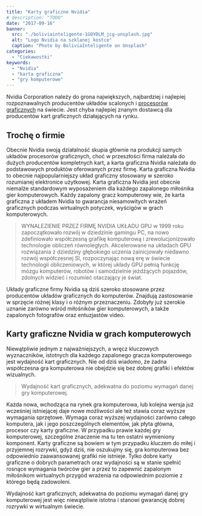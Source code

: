 ```yaml
---
title: "Karty graficzne Nvidia"
# description: "TODO"
date: "2017-09-16"
banner:
  src: "./boliviainteligente-1GOYDLM_jcg-unsplash.jpg"
  alt: "Logo Nvidia na szklanej kostce"
  caption: "Photo by BoliviaInteligente on Unsplash"
categories:
  - "Ciekawostki"
keywords:
  - "Nvidia"
  - "karta graficzna"
  - "gry komputerowe"
---
```


Nvidia Corporation należy do grona największych, najbardziej i najlepiej rozpoznawalnych producentów układów scalonych i [procesorów graficznych](../procesory-intel/) na świecie. Jest chyba najlepiej znanym dostawcą dla producentów kart graficznych działających na rynku.

## Trochę o firmie

Obecnie Nvidia swoją działalność skupia głównie na produkcji samych układów procesorów graficznych, choć w przeszłości firma należała do dużych producentów kompletnych kart, a karta graficzna Nvidia należała do podstawowych produktów oferowanych przez firmę. Karta graficzna Nvidia to obecnie najpopularniejszy układ graficzny stosowany w szeroko rozumianej elektronice użytkowej. Karta graficzna Nvidia jest obecnie niemalże standardowym wyposażeniem dla każdego zapalonego miłośnika gier komputerowych. Każdy zapalony gracz komputerowy wie, że karta graficzna z układem Nvidia to gwarancja niesamowitych wrażeń graficznych podczas wirtualnych potyczek, wyścigów w grach komputerowych.

> WYNALEZIENIE PRZEZ FIRMĘ NVIDIA UKŁADU GPU w 1999 roku zapoczątkowało rozwój w dziedzinie gamingu PC, na nowo zdefiniowało współczesną grafikę komputerową i zrewolucjonizowało technologie obliczeń równoległych. Akcelerowane na układach GPU rozwiązania z dziedziny głębokiego uczenia zainicjowały niedawno rozwój współczesnej SI, rozpoczynając nową erę w świecie technologii obliczeniowych, w której układy GPU pełnią funkcję mózgu komputerów, robotów i samodzielnie jeżdżących pojazdów, zdolnych widzieć i rozumieć otaczający je świat.

Układy graficzne firmy Nvidia są dziś szeroko stosowane przez producentów układów graficznych do komputerów. Znajdują zastosowanie w sprzęcie różnej klasy i o różnym przeznaczeniu. Zdobyły już szerokie uznanie zarówno wśród miłośników gier komputerowych, a także zapalonych fotografów oraz entuzjastów video.

## Karty graficzne Nvidia w grach komputerowych

Niewątpliwie jednym z najważniejszych, a wręcz kluczowych wyznaczników, istotnych dla każdego zapalonego gracza komputerowego jest wydajność kart graficznych. Nie od dziś wiadomo, że żadna współczesna gra komputerowa nie obejdzie się bez dobrej grafiki i efektów wizualnych.

> Wydajność kart graficznych, adekwatna do poziomu wymagań danej gry komputerowej.

Każda nowa, wchodząca na rynek gra komputerowa, lub kolejna wersja już wcześniej istniejącej daje nowe możliwości ale też stawia coraz wyższe wymagania sprzętowe. Wymaga coraz wyższej wydajności zarówno całego komputera, jak i jego poszczególnych elementów, jak płyta główna, procesor czy karty graficzne. W przypadku prawie każdej gry komputerowej, szczególne znaczenie ma tu ten ostatni wymieniony komponent. Karty graficzne są bowiem w tym przypadku kluczem do miłej i przyjemnej rozrywki, gdyż dziś, nie oszukujmy się, gra komputerowa bez odpowiednio zaawansowanej grafiki nie istnieje. Tylko dobre karty graficzne o dobrych parametrach oraz wydajności są w stanie spełnić rosnące wymagania twórców gier a przez to zapewnić zapalonym miłośnikom wirtualnych przygód wrażenia na odpowiednim poziomie z którego będą zadowoleni.

Wydajność kart graficznych, adekwatna do poziomu wymagań danej gry komputerowej jest więc niewątpliwie istotna i stanowi gwarancję dobrej rozrywki w wirtualnym świecie.
